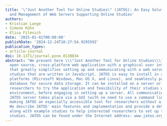 ```yaml
---
title: '\"Just Another Tool for Online Studies\" (JATOS): An Easy Solution for Setup
  and Management of Web Servers Supporting Online Studies'
authors:
- Kristian Lange
- Simone Kühn
- Elisa Filevich
date: '2015-01-01T00:00:00'
publishDate: '2024-12-24T10:27:54.929559Z'
publication_types:
- article-journal
doi: 10.1371/journal.pone.0130834
abstract: "We present here \\\"Just Another Tool for Online Studies\\\" (JATOS): an
  open source, cross-platform web application with a graphical user interface (GUI)
  that greatly simplifies setting up and communicating with a web server to host online
  studies that are written in JavaScript. JATOS is easy to install in all three major
  platforms (Microsoft Windows, Mac OS X, and Linux), and seamlessly pairs with a
  database for secure data storage. It can be installed on a server or locally, allowing
  researchers to try the application and feasibility of their studies within a browser
  environment, before engaging in setting up a server. All communication with the
  JATOS server takes place via a GUI (with no need to use a command line interface),
  making JATOS an especially accessible tool for researchers without a strong IT background.
  We describe JATOS' main features and implementation and provide a detailed tutorial
  along with example studies to help interested researchers to set up their online
  studies. JATOS can be found under the Internet address: www.jatos.org."
---
```

